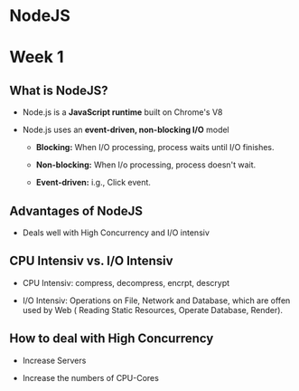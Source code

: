 # NodeJS


# Week 1

## What is NodeJS?

- Node.js is a __JavaScript runtime__ built on Chrome's V8

- Node.js uses an __event-driven, non-blocking I/O__ model

  - __Blocking:__ When I/O processing, process waits until I/O finishes.
  
  - __Non-blocking:__ When I/o processing, process doesn't wait.

  - __Event-driven:__ i.g., Click event.

## Advantages of NodeJS

- Deals well with High Concurrency and I/O intensiv

## CPU Intensiv vs. I/O Intensiv

- CPU Intensiv: compress, decompress, encrpt, descrypt

- I/O Intensiv: Operations on File, Network and Database, which are offen used by Web ( Reading Static Resources, Operate Database, Render).

## How to deal with High Concurrency

- Increase Servers

- Increase the numbers of CPU-Cores
